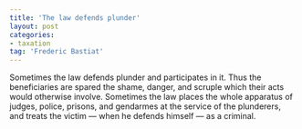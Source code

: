 ```yaml
---
title: 'The law defends plunder'
layout: post
categories:
- taxation
tag: 'Frederic Bastiat'
---
```


Sometimes the law defends plunder and participates in it. Thus the beneficiaries are spared the shame, danger, and scruple which their acts would otherwise involve. Sometimes the law places the whole apparatus of judges, police, prisons, and gendarmes at the service of the plunderers, and treats the victim — when he defends himself — as a criminal.